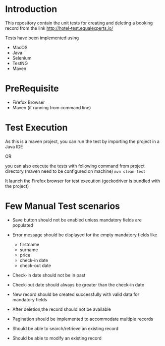 # Introduction
This repository contain the unit tests for creating and deleting a booking record from the link 
http://hotel-test.equalexperts.io/  

Tests have been implemented using 
* MacOS
* Java
* Selenium
* TestNG
* Maven

# PreRequisite
* Firefox Browser
* Maven (if running from command line)

# Test Execution
As this is a maven project, you can run the test by importing the project in a Java IDE

OR

you can also execute the tests with following command from project directory (maven need to be configured on machine)
`mvn clean test`

It launch the Firefox browser for test execution (geckodriver is bundled with the project) 

# Few Manual Test scenarios

* Save button should not be enabled unless mandatory fields are populated
* Error message should be displayed for the empty mandatory fields like 
    * firstname
    * surname
    * price
    * check-in date
    * check-out date

* Check-in date should not be in past
* Check-out date should always be greater than the check-in date
* New record should be created successfully with valid data for mandatory fields
* After deletion,the record should not be available 
* Pagination should be implemented to accommodate multiple records
* Should be able to search/retrieve an existing record
* Should be able to modify an existing record
 
